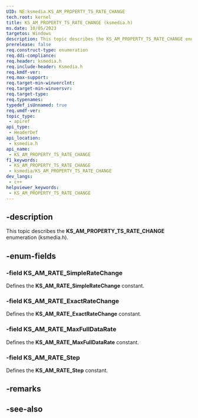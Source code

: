 ```yaml
---
UID: NE:ksmedia.KS_AM_PROPERTY_TS_RATE_CHANGE
tech.root: kernel
title: KS_AM_PROPERTY_TS_RATE_CHANGE (ksmedia.h)
ms.date: 10/05/2023
targetos: Windows
description: This topic describes the KS_AM_PROPERTY_TS_RATE_CHANGE enumeration (ksmedia.h).
prerelease: false
req.construct-type: enumeration
req.ddi-compliance: 
req.header: ksmedia.h
req.include-header: Ksmedia.h
req.kmdf-ver: 
req.max-support: 
req.target-min-winverclnt: 
req.target-min-winversvr: 
req.target-type: 
req.typenames: 
typedef_isUnnamed: true
req.umdf-ver: 
topic_type:
 - apiref
api_type:
 - HeaderDef
api_location:
 - ksmedia.h
api_name:
 - KS_AM_PROPERTY_TS_RATE_CHANGE
f1_keywords:
 - KS_AM_PROPERTY_TS_RATE_CHANGE
 - ksmedia/KS_AM_PROPERTY_TS_RATE_CHANGE
dev_langs:
 - c++
helpviewer_keywords:
 - KS_AM_PROPERTY_TS_RATE_CHANGE
---
```


## -description

This topic describes the **KS_AM_PROPERTY_TS_RATE_CHANGE** enumeration (ksmedia.h).

## -enum-fields

### -field KS_AM_RATE_SimpleRateChange

Defines the **KS_AM_RATE_SimpleRateChange** constant.

### -field KS_AM_RATE_ExactRateChange

Defines the **KS_AM_RATE_ExactRateChange** constant.

### -field KS_AM_RATE_MaxFullDataRate

Defines the **KS_AM_RATE_MaxFullDataRate** constant.

### -field KS_AM_RATE_Step

Defines the **KS_AM_RATE_Step** constant.

## -remarks

## -see-also
